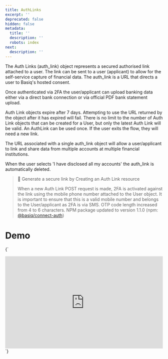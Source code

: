 ```yaml
---
title: AuthLinks
excerpt: ''
deprecated: false
hidden: false
metadata:
  title: ''
  description: ''
  robots: index
next:
  description: ''
---
```

The Auth Links (auth\_link) object represents a secured authorised link attached to a user. The link can be sent to a user (applicant) to allow for the self-service capture of financial data. The auth\_link is a URL that directs a user to Basiq's hosted consent.

Once authenticated via 2FA the user/applicant can upload banking data either via a direct bank connection or via official PDF bank statement upload.

Auth Link objects expire after 7 days. Attempting to use the URL returned by the object after it has expired will fail. There is no limit to the number of Auth Link objects that can be created for a User, but only the latest Auth Link will be valid.  An AuthLink can be used once. If the user exits the flow, they will need a new link.

The URL associated with a single auth\_link object will allow a user/applicant to link and share data from multiple accounts at multiple financial institutions.

When the user selects 'I have disclosed all my accounts' the auth\_link is automatically deleted.

> 📘 Generate a secure link by Creating an Auth Link resource
>
> When a new Auth Link POST request is made, 2FA is activated against the link using the mobile phone number attached to the User object. It is important to ensure that this is a valid mobile number and belongs to the User/applicant as 2FA is via SMS. OTP code length increased from 4 to 6 characters. NPM package updated to version 1.1.0 (npm: [@basiq/connect-auth](https://www.npmjs.com/package/@basiq/connect-auth))

# Demo

<HTMLBlock>{`
<div style="position: relative; padding-bottom: calc(50.161117078410314% + 41px); height: 0; width: 100%;"><iframe src="https://demo.arcade.software/DhU1AMDeKC4f6PxNmJcP?embed" title="Basiq | OTP " frameborder="0" loading="lazy" webkitallowfullscreen mozallowfullscreen allowfullscreen allow="clipboard-write" style="position: absolute; top: 0; left: 0; width: 100%; height: 100%;color-scheme: light;"></iframe></div>
`}</HTMLBlock>
